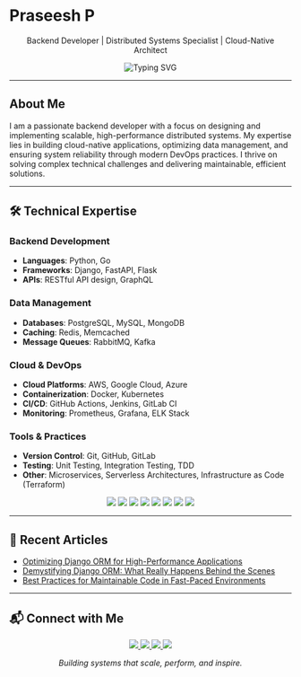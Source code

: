 # Praseesh P

<p align="center">
  Backend Developer | Distributed Systems Specialist | Cloud-Native Architect
</p>

<p align="center">
  <img src="https://readme-typing-svg.demolab.com?font=Source+Code+Pro&size=24&duration=3000&pause=500&color=0078D4&center=true&vCenter=true&width=800&lines=Crafting+Robust+Backend+Solutions;Optimizing+System+Performance;Building+Scalable+Cloud+Architectures" alt="Typing SVG" />
</p>

---

## About Me

I am a passionate backend developer with a focus on designing and implementing scalable, high-performance distributed systems. My expertise lies in building cloud-native applications, optimizing data management, and ensuring system reliability through modern DevOps practices. I thrive on solving complex technical challenges and delivering maintainable, efficient solutions.

---

## 🛠️ Technical Expertise

### Backend Development
- **Languages**: Python, Go
- **Frameworks**: Django, FastAPI, Flask
- **APIs**: RESTful API design, GraphQL

### Data Management
- **Databases**: PostgreSQL, MySQL, MongoDB
- **Caching**: Redis, Memcached
- **Message Queues**: RabbitMQ, Kafka

### Cloud & DevOps
- **Cloud Platforms**: AWS, Google Cloud, Azure
- **Containerization**: Docker, Kubernetes
- **CI/CD**: GitHub Actions, Jenkins, GitLab CI
- **Monitoring**: Prometheus, Grafana, ELK Stack

### Tools & Practices
- **Version Control**: Git, GitHub, GitLab
- **Testing**: Unit Testing, Integration Testing, TDD
- **Other**: Microservices, Serverless Architectures, Infrastructure as Code (Terraform)

<div align="center">
  <img src="https://img.shields.io/badge/-Python-3776AB?style=for-the-badge&logo=python&logoColor=white" />
  <img src="https://img.shields.io/badge/-Django-092E20?style=for-the-badge&logo=django&logoColor=white" />
  <img src="https://img.shields.io/badge/-FastAPI-009688?style=for-the-badge&logo=fastapi&logoColor=white" />
  <img src="https://img.shields.io/badge/-PostgreSQL-4169E1?style=for-the-badge&logo=postgresql&logoColor=white" />
  <img src="https://img.shields.io/badge/-Redis-DC382D?style=for-the-badge&logo=redis&logoColor=white" />
  <img src="https://img.shields.io/badge/-AWS-232F3E?style=for-the-badge&logo=amazon-aws&logoColor=white" />
  <img src="https://img.shields.io/badge/-Kubernetes-326CE5?style=for-the-badge&logo=kubernetes&logoColor=white" />
  <img src="https://img.shields.io/badge/-Docker-2496ED?style=for-the-badge&logo=docker&logoColor=white" />
</div>

---


## 📝 Recent Articles

<!-- BLOG-POST-LIST:START -->
- [Optimizing Django ORM for High-Performance Applications](https://dev.to/praseesh_p_/optimizing-django-orm)
- [Demystifying Django ORM: What Really Happens Behind the Scenes](https://medium.com/@praseeshprasee/demystifying-django-orm-what-really-happens-behind-the-scenes-906a8d072ec2)
- [Best Practices for Maintainable Code in Fast-Paced Environments](https://dev.to/praseesh_p_/maintainable-code)
<!-- BLOG-POST-LIST:END -->
---

## 📬 Connect with Me

<p align="center">
  <a href="https://www.linkedin.com/in/praseesh">
    <img src="https://img.shields.io/badge/LinkedIn-0077B5?style=for-the-badge&logo=linkedin&logoColor=white" />
  </a>
  <a href="mailto:praseeshprasee@gmail.com">
    <img src="https://img.shields.io/badge/Gmail-D14836?style=for-the-badge&logo=gmail&logoColor=white" />
  </a>
  <a href="https://leetcode.com/u/praseesh/">
    <img src="https://img.shields.io/badge/LeetCode-FFA116?style=for-the-badge&logo=leetcode&logoColor=white" />
  </a>
  <a href="https://dev.to/praseesh_p_">
    <img src="https://img.shields.io/badge/dev.to-0A0A0A?style=for-the-badge&logo=devdotto&logoColor=white" />
  </a>
</p>

<p align="center">
  <em>Building systems that scale, perform, and inspire.</em>
</p>
